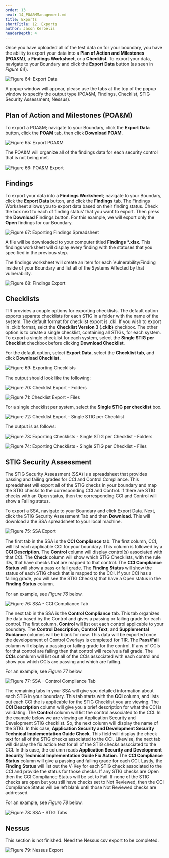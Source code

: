 ```yaml
---
order: 13
next: 14_POA&MManagement.md
title: Exports
shortTitle: 12. Exports
author: Jason Kerbelis
headerDepth: 4
---
```


Once you have uploaded all of the test data on for your boundary, you have the ability to export your data into a **Plan of Action and Milestones (POA&M)**, a **Findings Worksheet**, or a  **Checklist**. To export your data, navigate to your Boundary and click the **Export Data** button (as seen in *Figure 64*).

![Figure 64: Export Data](../../assets/user-guide/ExportData.png "Figure 64: Export Data")

A popup window will appear, please use the tabs at the top of the popup window to specify the output type (POA&M, Findings, Checklist, STIG Security Assessment, Nessus).

## Plan of Action and Milestones (POA&M)

To export a POA&M; navigate to your Boundary, click the **Export Data** button, click the **POAM** tab, then click **Download POAM**.

![Figure 65: Export POA&M](../../assets/user-guide/ExportData_POAM.png "Figure 65: Export POA&M")

The POA&M will organize all of the findings data for each security control that is not being met.

![Figure 66: POA&M Export](../../assets/user-guide/image58.jpeg "Figure 66: POA&M Export")

## Findings

To export your data into a **Findings Worksheet**; navigate to your Boundary, click the **Export Data** button, and click the **Findings** tab. The Findings Worksheet allows you to export data based on their finding status. Check the box next to each of finding status’ that you want to export. Then press the **Download** Findings button. For this example, we will export only the **Open** findings for our Boundary.

![Figure 67: Exporting Findings Spreadsheet](../../assets/user-guide/ExportData_Findings.png "Figure 67: Exporting Findings Spreadsheet")

A file will be downloaded to your computer titled **Findings \*.xlsx**. This findings worksheet will display every finding with the statuses that you specified in the previous step.

The findings worksheet will create an item for each Vulnerability/Finding inside of your Boundary and list all of the Systems Affected by that vulnerability.

![Figure 68: Findings Export](../../assets/user-guide/image60.jpeg "Figure 68: Findings Export")

## Checklists

TIR provides a couple options for exporting checklists. The default option exports separate checklists for each STIG in a folder with the name of the system. The default format for checklist export is .ckl. If you wish to export in .cklb format, selct the **Checklist Version 3 (.cklb)** checkbox. The other option is to create a single checklist, containing all STIGs, for each system. To export a single checklist for each system, select the **Single STIG per Checklist** checkbox before clicking **Download Checklist**.

For the default option, select **Export Data**, select the **Checklist tab**, and click **Download Checklist.**

![Figure 69: Exporting Checklists](../../assets/user-guide/ExportData_Checklists.png "Figure 69: Exporting Checklists")

The output should look like the following:

![Figure 70: Checklist Export – Folders](../../assets/user-guide/image62.png "Figure 70: Checklist Export – Folders")

![Figure 71: Checklist Export - Files](../../assets/user-guide/image63.png "Figure 71: Checklist Export - Files")

For a single checklist per system, select the **Single STIG per checklist** box.

![Figure 72: Checklist Export - Single STIG per Checklist](../../assets/user-guide/ExportData_Checklists2.png "Figure 72: Checklist Export - Single STIG per Checklist")

The output is as follows:

![Figure 73: Exporting Checklists - Single STIG per Checklist - Folders](../../assets/user-guide/image65.png "Figure 73: Exporting Checklists - Single STIG per Checklist - Folders")

![Figure 74: Exporting Checklists - Single STIG per Checklist - Files](../../assets/user-guide/image66.png "Figure 74: Exporting Checklists - Single STIG per Checklist - Files")

## STIG Security Assessment

The STIG Security Assessment (SSA) is a spreadsheet that provides passing and failing grades for CCI and Control Compliance. This spreadsheet will export all of the STIG checks in your boundary and map the STIG checks to the corresponding CCI and Control. If there are STIG checks with an Open status, then the corresponding CCI and Control will show a Failing status.

To export a SSA, navigate to your Boundary and click Export Data. Next, click the STIG Security Assessment Tab and then **Download**. This will download a the SSA spreadsheet to your local machine.

![Figure 75: SSA Export](../../assets/user-guide/ExportData_SSA.png "Figure 75: SSA Export")

The first tab in the SSA is the **CCI Compliance** tab. The first column, CCI, will list each applicable CCI for your boundary. This column is followed by a **CCI Description**. The **Control** column will display control(s) associated with that CCI. The **Check** column will show which STIG Checklists, with the rule IDs, that have checks that are mapped to that control. The **CCI Compliance Status** will show a pass or fail grade. The **Finding Status** will show the status of each STIG check that is mapped to the CCI. If your CCI has a failing grade, you will see the STIG Check(s) that have a Open status in the **Finding Status** column.

For an example, see *Figure 76* below.

![Figure 76: SSA - CCI Compliance Tab](../../assets/user-guide/SSA_CCICompliance.png "Figure 76: SSA - CCI Compliance Tab")

The next tab in the SSA is the **Control Compliance** tab. This tab organizes the data based by the Control and gives a passing or failing grade for each control. The first column, **Control** will list out each control applicable to your boundary. The **Control Description**, **Control Text**, and **Supplemental Guidance** columns will be blank for now. This data will be exported once the developement of Control Overlays is completed for TIR. The **Pass/Fail** column will display a passing or failing grade for the control. If any of CCIs for that control are failing then that control will receive a fail grade. The **CCIs** comlumn will list out all of the CCIs associated with each control and show you which CCIs are passing and which are failing.

For an example, see *Figure 77* below.

![Figure 77: SSA - Control Compliance Tab](../../assets/user-guide/SSA_ControlCompliance.png "Figure 77: SSA - Control Compliance Tab")

The remaining tabs in your SSA will give you detailed information about each STIG in your boundary. This tab starts with the **CCI** column, and lists out each CCI the is applicable for the STIG Checklist you are viewing. The **CCI Description** column will give you a brief description for what the CCI is validating. The **Control** column will list the control associated to the CCI. In the example below we are viewing an Application Security and Development STIG checklist. So, the next column will display the name of the STIG. In this case, **Application Security and Development Security Technical Implementation Guide Check**. This field will display the check text for all of the STIG checks associated to the CCI. Likewise, the next tab will display the fix action text for all of the STIG checks associated to the CCI. In this case, the column reads **Application Security and Development Security Technical Implementation Guide Fix Action**. The **CCI Compliance Status** column will give a passing and failing grade for each CCI. Lastly, the **Finding Status** will list out the V-Key for each STIG check associated to the CCI and provide the status for those checks. If any STIG checks are Open then the CCI Compliance Status will be set to Fail. If none of the STIG checks are open but you still have checks set to Not Reviewed, then the CCI Compliance Status will be left blank until those Not Reviewed checks are addressed.

For an example, see *Figure 78* below.

![Figure 78: SSA - STIG Tabs](../../assets/user-guide/SSA_STIGTabs.png "Figure 78: SSA - STIG Tabs")

## Nessus

This section is not finished. Need the Nessus csv export to be completed.

![Figure 79: Nessus Export](../../assets/user-guide/ExportData_Nessus.png "Figure 79: Nessus Export")
